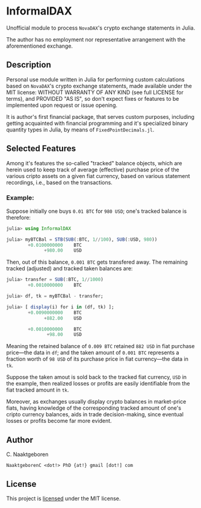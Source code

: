 # InformalDAX

Unofficial module to process `NovaDAX`'s crypto exchange statements in Julia.

The author has no employment nor representative arrangement with the aforementioned exchange.

## Description

Personal use module written in Julia for performing custom calculations based on `NovaDAX`'s
crypto exchange statements, made available under the MIT license: WITHOUT WARRANTY OF ANY KIND
(see full LICENSE for terms), and PROVIDED "AS IS", so don't expect fixes or features to be
implemented upon request or issue opening.

It is author's first financial package, that serves custom purposes, including getting
acquainted with financial programming and it's specialized binary quantity types in Julia, by
means of `FixedPointDecimals.jl`.

## Selected Features

Among it's features the so-called "tracked" balance objects, which are herein used to keep track
of average (effective) purchase price of the various cripto assets on a given fiat currency,
based on various statement recordings, i.e., based on the transactions.

### Example:

Suppose initially one buys `0.01 BTC` for `980 USD`; one's tracked balance is therefore:

```julia
julia> using InformalDAX

julia> myBTCBal = STB(SUB(:BTC, 1//100), SUB(:USD, 980))
        +0.0100000000    BTC
              +980.00    USD
```

Then, out of this balance, `0.001 BTC` gets transfered away. The remaining tracked (adjusted)
and tracked taken balances are:

```julia
julia> transfer = SUB(:BTC, 1//1000)
        +0.0010000000    BTC

julia> df, tk = myBTCBal - transfer;

julia> [ display(i) for i in (df, tk) ];
        +0.0090000000    BTC
              +882.00    USD

        +0.0010000000    BTC
               +98.00    USD
```

Meaning the retained balance of `0.009 BTC` retained `882 USD` in fiat purchase price—the data
in `df`; and the taken amount of `0.001 BTC` represents a fraction worth of `98 USD` of its
purchase price in fiat currency—the data in `tk`.

Suppose the taken amout is sold back to the tracked fiat currency, `USD` in the example, then
realized losses or profits are easily identifiable from the fiat tracked amount in `tk`.

Moreover, as exchanges usually display crypto balances in market-price fiats, having knowledge
of the corresponding tracked amount of one's cripto currency balances, aids in trade
decision-making, since eventual losses or profits become far more evident.


## Author

C. Naaktgeboren

`NaaktgeborenC <dot!> PhD {at!} gmail [dot!] com`


## License

This project is [licensed](https://github.com/cnaak/InformalDAX.jl/blob/main/LICENSE)
under the MIT license.


